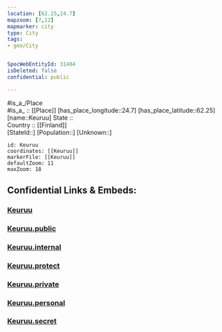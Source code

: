```yaml
---
location: [62.25,24.7] 
mapzoom: [7,12] 
mapmarker: city 
type: City
tags:
- geo/City


SpocWebEntityId: 31404
isDeleted: false
confidential: public

---
```

#is_a_/Place  
#is_a_ :: [[Place]] 
[has_place_longitude::24.7] 
[has_place_latitude::62.25] 
[name::Keuruu] 
State ::  
Country :: [[Finland]]  
[StateId::] 
[Population::] 
[Unknown::] 


```leaflet
id: Keuruu
coordinates: [[Keuruu]] 
markerFile: [[Keuruu]] 
defaultZoom: 11 
maxZoom: 18
```


## Confidential Links & Embeds: 

### [Keuruu](/_Standards/Earth/Continent/Europe/Europe~North/Finland/Provinces~Finland/Western_Finland/counties~Western_Finland/Central_Finland/City/Keuruu.md) 

### [Keuruu.public](/_public/Earth/Continent/Europe/Europe~North/Finland/Provinces~Finland/Western_Finland/counties~Western_Finland/Central_Finland/City/Keuruu.public.md) 

### [Keuruu.internal](/_internal/Earth/Continent/Europe/Europe~North/Finland/Provinces~Finland/Western_Finland/counties~Western_Finland/Central_Finland/City/Keuruu.internal.md) 

### [Keuruu.protect](/_protect/Earth/Continent/Europe/Europe~North/Finland/Provinces~Finland/Western_Finland/counties~Western_Finland/Central_Finland/City/Keuruu.protect.md) 

### [Keuruu.private](/_private/Earth/Continent/Europe/Europe~North/Finland/Provinces~Finland/Western_Finland/counties~Western_Finland/Central_Finland/City/Keuruu.private.md) 

### [Keuruu.personal](/_personal/Earth/Continent/Europe/Europe~North/Finland/Provinces~Finland/Western_Finland/counties~Western_Finland/Central_Finland/City/Keuruu.personal.md) 

### [Keuruu.secret](/_secret/Earth/Continent/Europe/Europe~North/Finland/Provinces~Finland/Western_Finland/counties~Western_Finland/Central_Finland/City/Keuruu.secret.md)

